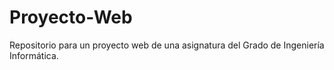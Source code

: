# Proyecto-Web
Repositorio para un proyecto web de una asignatura del Grado de Ingeniería Informática.
